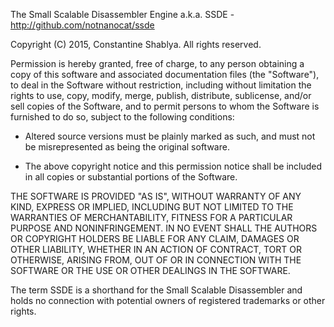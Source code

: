 The Small Scalable Disassembler Engine a.k.a. SSDE - http://github.com/notnanocat/ssde

Copyright (C) 2015, Constantine Shablya. All rights reserved.

Permission is hereby granted, free of charge, to any person obtaining
a copy of this software and associated documentation files (the
"Software"), to deal in the Software without restriction, including
without limitation the rights to use, copy, modify, merge, publish,
distribute, sublicense, and/or sell copies of the Software, and to
permit persons to whom the Software is furnished to do so, subject to
the following conditions:

* Altered source versions must be plainly marked as such, and must not be
  misrepresented as being the original software.

* The above copyright notice and this permission notice shall be
  included in all copies or substantial portions of the Software.

THE SOFTWARE IS PROVIDED "AS IS", WITHOUT WARRANTY OF ANY KIND,
EXPRESS OR IMPLIED, INCLUDING BUT NOT LIMITED TO THE WARRANTIES OF
MERCHANTABILITY, FITNESS FOR A PARTICULAR PURPOSE AND NONINFRINGEMENT.
IN NO EVENT SHALL THE AUTHORS OR COPYRIGHT HOLDERS BE LIABLE FOR ANY
CLAIM, DAMAGES OR OTHER LIABILITY, WHETHER IN AN ACTION OF CONTRACT,
TORT OR OTHERWISE, ARISING FROM, OUT OF OR IN CONNECTION WITH THE
SOFTWARE OR THE USE OR OTHER DEALINGS IN THE SOFTWARE.

The term SSDE is a shorthand for the Small Scalable Disassembler and holds
no connection with potential owners of registered trademarks
or other rights.
